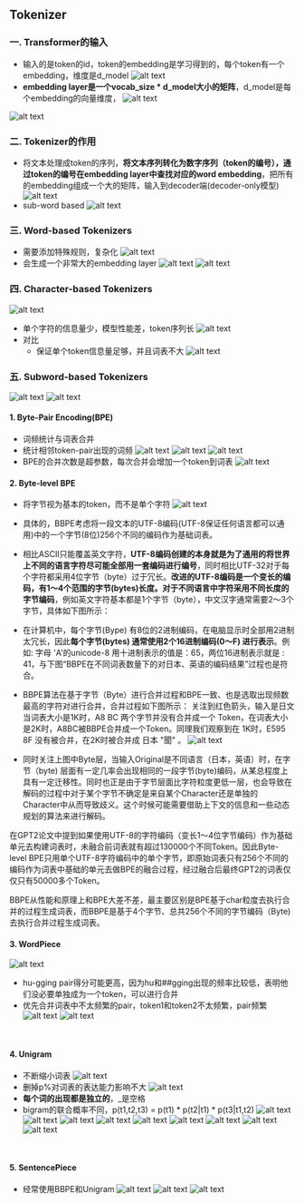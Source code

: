 ## Tokenizer
### 一. Transformer的输入
- 输入的是token的id，token的embedding是学习得到的，每个token有一个embedding，维度是d_model 
![alt text](figures/Transformer的输入.png)
- **embedding layer是一个vocab_size * d_model大小的矩阵**，d_model是每个embedding的向量维度，
![alt text](figures/Transformer的输入2.png)

![alt text](figures2/image-12.png)
### 二. Tokenizer的作用
- 将文本处理成token的序列，**将文本序列转化为数字序列（token的编号），通过token的编号在embedding layer中查找对应的word embedding**，把所有的embedding组成一个大的矩阵，输入到decoder端(decoder-only模型)
![alt text](figures2/image-1.png)
- sub-word based
![alt text](figures2/image-2.png)

### 三. Word-based Tokenizers
- 需要添加特殊规则，复杂化
![alt text](figures2/image-3.png)
- 会生成一个非常大的embedding layer
![alt text](figures2/image-4.png)
![alt text](figures2/image-5.png)

### 四. Character-based Tokenizers
![alt text](figures2/image-6.png)
- 单个字符的信息量少，模型性能差，token序列长
![alt text](figures2/image-7.png)
- 对比
    - 保证单个token信息量足够，并且词表不大
![alt text](figures2/image-9.png)

### 五. Subword-based Tokenizers
![alt text](figures2/image-8.png)
![alt text](figures2/image-10.png)

#### 1. Byte-Pair Encoding(BPE)
- 词频统计与词表合并
- 统计相邻token-pair出现的词频
![alt text](figures2/image-11.png)
![alt text](figures2/image-13.png)
![alt text](figures2/image-14.png)
- BPE的合并次数是超参数，每次合并会增加一个token到词表
![alt text](figures2/image-15.png)

#### 2. Byte-level BPE
- 将字节视为基本的token，而不是单个字符
![alt text](figures2/image-16.png)
- 具体的，BBPE考虑将一段文本的UTF-8编码(UTF-8保证任何语言都可以通用)中的一个字节(8位)256个不同的编码作为基础词表。

- 相比ASCII只能覆盖英文字符，**UTF-8编码创建的本身就是为了通用的将世界上不同的语言字符尽可能全部用一套编码进行编号**，同时相比UTF-32对于每个字符都采用4位字节（byte）过于冗长。**改进的UTF-8编码是一个变长的编码，有1～4个范围的字节(bytes)长度。对于不同语言中字符采用不同长度的字节编码**，例如英文字符基本都是1个字节（byte），中文汉字通常需要2～3个字节，具体如下图所示：
- 在计算机中，每个字节(Bype) 有8位的2进制编码，在电脑显示时全部用2进制太冗长，因此**每个字节(bytes) 通常使用2个16进制编码(0～F) 进行表示**。例如: 字母 'A'的unicode-8 用十进制表示的值是：65，两位16进制表示就是 : 41，与下图“BBPE在不同词表数量下的对日本、英语的编码结果”过程也是符合。
- BBPE算法在基于字节（Byte）进行合并过程和BPE一致、也是选取出现频数最高的字符对进行合并，合并过程如下图所示： 关注到红色箭头，输入是日文当词表大小是1K时，A8 BC 两个字节并没有合并成一个 Token，在词表大小是2K时，A8BC被BBPE合并成一个Token。同理我们观察到在 1K时，E595 8F 没有被合并，在2K时被合并成 日本 "聞" 。
![alt text](figures2/image-33.png)
- 同时关注上图中Byte层，当输入Original是不同语言（日本，英语）时，在字节（byte) 层面有一定几率会出现相同的一段字节(byte)编码，从某总程度上具有一定迁移性。同时也正是由于字节层面比字符粒度更低一层，也会导致在解码的过程中对于某个字节不确定是来自某个Character还是单独的Character中从而导致歧义。这个时候可能需要借助上下文的信息和一些动态规划的算法来进行解码。

在GPT2论文中提到如果使用UTF-8的字符编码（变长1～4位字节编码）作为基础单元去构建词表时，未融合前词表就有超过130000个不同Token。因此Byte-level BPE只用单个UTF-8字符编码中的单个字节，即原始词表只有256个不同的编码作为词表中基础的单元去做BPE的融合过程，经过融合后最终GPT2的词表仅仅只有50000多个Token。

BBPE从性能和原理上和BPE大差不差，最主要区别是BPE基于char粒度去执行合并的过程生成词表，而BBPE是基于4个字节、总共256个不同的字节编码（Byte) 去执行合并过程生成词表。
<br>


#### 3. WordPiece
![alt text](figures2/image-17.png)
- hu-gging pair得分可能更高，因为hu和##gging出现的频率比较低，表明他们没必要单独成为一个token，可以进行合并
- 优先合并词表中不太频繁的pair，token1和token2不太频繁，pair频繁
![alt text](figures2/image-18.png)
![alt text](figures2/image-19.png)
<br>

#### 4. Unigram
- 不断缩小词表
![alt text](figures2/image-20.png)
- 删掉p%对词表的表达能力影响不大
![alt text](figures2/image.png)
- **每个词的出现都是独立的**，_是空格
- bigram的联合概率不同，p(t1,t2,t3) = p(t1) * p(t2|t1) * p(t3|t1,t2)
![alt text](figures2/image-21.png)
![alt text](figures2/image-22.png)
![alt text](figures2/image-23.png)
![alt text](figures2/image-24.png)
![alt text](figures2/image-25.png)
![alt text](figures2/image-26.png)
![alt text](figures2/image-27.png)
![alt text](figures2/image-28.png)
![alt text](figures2/image-29.png)
<br>

#### 5. SentencePiece
- 经常使用BBPE和Unigram
![alt text](figures2/image-30.png)
![alt text](figures2/image-31.png)
![alt text](figures2/image-32.png)

